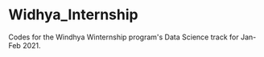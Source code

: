 # Widhya_Internship
Codes for the Windhya Winternship program's Data Science track for Jan-Feb 2021.
